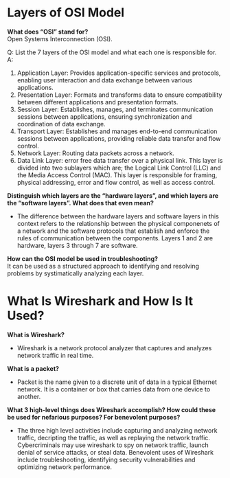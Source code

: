 # Layers of OSI Model

**What does “OSI” stand for?**
<br>
Open Systems Interconnection (OSI).



Q: List the 7 layers of the OSI model and what each one is responsible for.
A: 
1. Application Layer: Provides application-specific services and protocols, enabling user interaction and data exchange between various applications.
2. Presentation Layer: Formats and transforms data to ensure compatibility between different applications and presentation formats.
3. Session Layer: Establishes, manages, and terminates communication sessions between applications, ensuring synchronization and coordination of data exchange.
4. Transport Layer: Establishes and manages end-to-end communication sessions between applications, providing reliable data transfer and flow control.
5. Network Layer: Routing data packets across a network. 
6. Data Link Layer: error free data transfer over a physical link. This layer is divided into two sublayers which are; 
the Logical Link Control (LLC) and the Media Access Control (MAC). This layer is responsible for framing, physical addressing, error and flow control, as well as access control. 

**Distinguish which layers are the “hardware layers”, and which layers are the “software layers”. What does that even mean?**<br>
- The difference between the hardware layers and software layers in this context refers to the relationship between the physical componenets of a network and the software protocols that establish and enforce the rules of communication between the components. 
Layers 1 and 2 are hardware, layers 3 through 7 are software. 


**How can the OSI model be used in troubleshooting?**
<br>It can be used as a structured approach to identifying and resolving problems by systimatically analyzing each layer. 


# What Is Wireshark and How Is It Used?

**What is Wireshark?**<br>
- Wireshark is a network protocol analyzer that captures and analyzes network traffic in real time.


**What is a packet?**
- Packet is the name given to a discrete unit of data in a typical Ethernet network. It is a container or box that carries data from one device to another.

**What 3 high-level things does Wireshark accomplish? How could these be used for nefarious purposes? For benevolent purposes?**
- The three high level activities include capturing and analyzing network traffic, decripting the traffic, as well as replaying the network traffic. Cybercriminals may use wireshark to spy on network traffic, launch denial of service attacks, or steal data. Benevolent uses of Wireshark include troubleshooting, identifying security vulnerabilities and optimizing network performance. 
